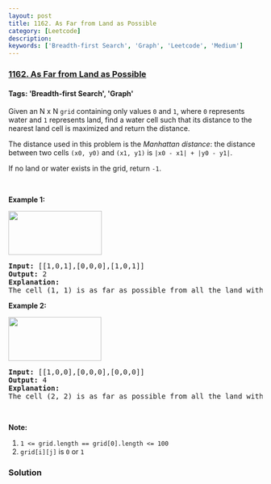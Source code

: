 ```yaml
---
layout: post
title: 1162. As Far from Land as Possible
category: [Leetcode]
description: 
keywords: ['Breadth-first Search', 'Graph', 'Leetcode', 'Medium']
---
```

### [1162. As Far from Land as Possible](https://leetcode.com/problems/as-far-from-land-as-possible)

#### Tags: 'Breadth-first Search', 'Graph'

<div class="content__u3I1 question-content__JfgR"><div><p>Given an N x N <code>grid</code> containing only values <code>0</code> and <code>1</code>, where <code>0</code> represents water and <code>1</code> represents land, find a water cell such that its distance to the nearest land cell is maximized and return the distance.</p>
<p>The distance used in this problem is the <em>Manhattan distance</em>: the distance between two cells <code>(x0, y0)</code> and <code>(x1, y1)</code> is <code>|x0 - x1| + |y0 - y1|</code>.</p>
<p>If no land or water exists in the grid, return <code>-1</code>.</p>
<p> </p>
<p><strong>Example 1:</strong></p>
<p><strong><img alt="" src="https://assets.leetcode.com/uploads/2019/05/03/1336_ex1.JPG" style="width: 185px; height: 87px;"/></strong></p>
<pre><strong>Input: </strong><span id="example-input-1-1">[[1,0,1],[0,0,0],[1,0,1]]</span>
<strong>Output: </strong><span id="example-output-1">2</span>
<strong>Explanation: </strong>
The cell (1, 1) is as far as possible from all the land with distance 2.
</pre>
<p><strong>Example 2:</strong></p>
<p><strong><img alt="" src="https://assets.leetcode.com/uploads/2019/05/03/1336_ex2.JPG" style="width: 184px; height: 87px;"/></strong></p>
<pre><strong>Input: </strong><span id="example-input-2-1">[[1,0,0],[0,0,0],[0,0,0]]</span>
<strong>Output: </strong><span id="example-output-2">4</span>
<strong>Explanation: </strong>
The cell (2, 2) is as far as possible from all the land with distance 4.
</pre>
<p> </p>
<p><span><strong>Note:</strong></span></p>
<ol>
<li><span><code>1 &lt;= grid.length == grid[0].length &lt;= 100</code></span></li>
<li><span><code>grid[i][j]</code> is <code>0</code> or <code>1</code></span></li>
</ol>
</div></div>

### Solution
